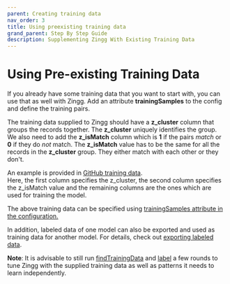 ```yaml
---
parent: Creating training data
nav_order: 3
title: Using preexisting training data
grand_parent: Step By Step Guide
description: Supplementing Zingg With Existing Training Data
---
```


# Using Pre-existing Training Data

If you already have some training data that you want to start with, you can use that as well with Zingg. Add an attribute **trainingSamples** to the config and define the training pairs.

The training data supplied to Zingg should have a **z\_cluster** column that groups the records together. The **z\_cluster** uniquely identifies the group. We also need to add the **z\_isMatch** column which is **1** if the pairs _match_ or **0** if they do _not_ match. The **z\_isMatch** value has to be the same for all the records in the **z\_cluster** group. They either match with each other or they don't.

An example is provided in [GitHub training data](../../../examples/febrl/training.csv).  
Here, the first column specifies the z_cluster, the second column specifies the z_isMatch value and the remaining columns are the ones which are used for training the model.

The above training data can be specified using [trainingSamples attribute in the configuration.](../../../examples/febrl/configWithTrainingSamples.json)

In addition, labeled data of one model can also be exported and used as training data for another model. For details, check out [exporting labeled data](exportLabeledData.md).

**Note**: It is advisable to still run [findTrainingData](findTrainingData.md) and [label](label.md) a few rounds to tune Zingg with the supplied training data as well as patterns it needs to learn independently.
